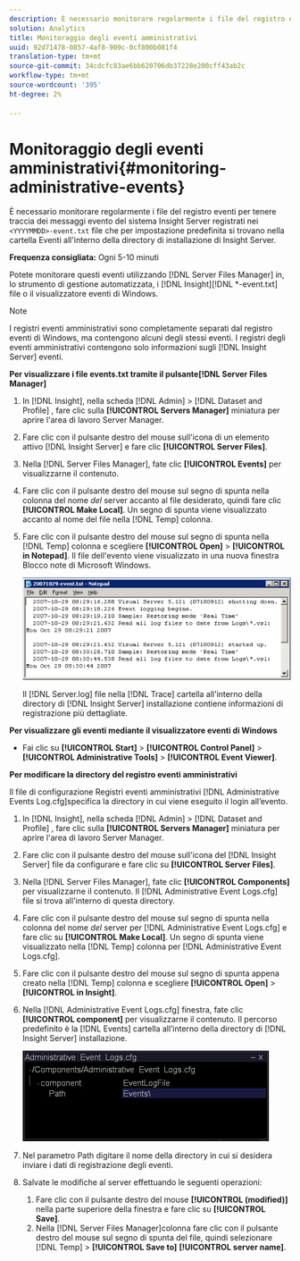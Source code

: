 ```yaml
---
description: È necessario monitorare regolarmente i file del registro eventi per tenere traccia dei messaggi evento del sistema Insight Server, registrati nei file <YYYYMMDD>-event.txt, per impostazione predefinita, che si trovano nella cartella Eventi all'interno della directory di installazione di Insight Server.
solution: Analytics
title: Monitoraggio degli eventi amministrativi
uuid: 92d71478-0857-4af8-909c-0cf800b081f4
translation-type: tm+mt
source-git-commit: 34cdcfc83ae6bb620706db37228e200cff43ab2c
workflow-type: tm+mt
source-wordcount: '395'
ht-degree: 2%

---
```



# Monitoraggio degli eventi amministrativi{#monitoring-administrative-events}

È necessario monitorare regolarmente i file del registro eventi per tenere traccia dei messaggi evento del sistema Insight Server registrati nei `<YYYYMMDD>-event.txt` file che per impostazione predefinita si trovano nella cartella Eventi all&#39;interno della directory di installazione di Insight Server.

**Frequenza consigliata:** Ogni 5-10 minuti

Potete monitorare questi eventi utilizzando [!DNL Server Files Manager] in, lo strumento di gestione automatizzata, i [!DNL Insight][!DNL *-event.txt] file o il visualizzatore eventi di Windows.

>[!NOTE]
>
>I registri eventi amministrativi sono completamente separati dal registro eventi di Windows, ma contengono alcuni degli stessi eventi. I registri degli eventi amministrativi contengono solo informazioni sugli [!DNL Insight Server] eventi.

**Per visualizzare i file events.txt tramite il pulsante[!DNL Server Files Manager]**

1. In [!DNL Insight], nella scheda [!DNL Admin] > [!DNL Dataset and Profile] , fare clic sulla **[!UICONTROL Servers Manager]** miniatura per aprire l&#39;area di lavoro Server Manager.
1. Fare clic con il pulsante destro del mouse sull&#39;icona di un elemento attivo [!DNL Insight Server] e fare clic **[!UICONTROL Server Files]**.
1. Nella [!DNL Server Files Manager], fate clic **[!UICONTROL Events]** per visualizzarne il contenuto.
1. Fare clic con il pulsante destro del mouse sul segno di spunta nella colonna del nome *del* server accanto al file desiderato, quindi fare clic **[!UICONTROL Make Local]**. Un segno di spunta viene visualizzato accanto al nome del file nella [!DNL Temp] colonna.
1. Fare clic con il pulsante destro del mouse sul segno di spunta nella [!DNL Temp] colonna e scegliere **[!UICONTROL Open]** > **[!UICONTROL in Notepad]**. Il file dell&#39;evento viene visualizzato in una nuova finestra Blocco note di Microsoft Windows.

   ![Informazioni sul passaggio](assets/vis_FileManager_eventfile.png)

   Il [!DNL Server.log] file nella [!DNL Trace] cartella all&#39;interno della directory di [!DNL Insight Server] installazione contiene informazioni di registrazione più dettagliate.

**Per visualizzare gli eventi mediante il visualizzatore eventi di Windows**

* Fai clic su **[!UICONTROL Start]** > **[!UICONTROL Control Panel]** > **[!UICONTROL Administrative Tools]** > **[!UICONTROL Event Viewer]**.

**Per modificare la directory del registro eventi amministrativi**

Il file di configurazione Registri eventi amministrativi [!DNL Administrative Events Log.cfg]specifica la directory in cui viene eseguito il login all’evento.

1. In [!DNL Insight], nella scheda [!DNL Admin] > [!DNL Dataset and Profile] , fare clic sulla **[!UICONTROL Servers Manager]** miniatura per aprire l&#39;area di lavoro Server Manager.

1. Fare clic con il pulsante destro del mouse sull&#39;icona del [!DNL Insight Server] file da configurare e fare clic su **[!UICONTROL Server Files]**.

1. Nella [!DNL Server Files Manager], fate clic **[!UICONTROL Components]** per visualizzarne il contenuto. Il [!DNL Administrative Event Logs.cfg] file si trova all&#39;interno di questa directory.

1. Fare clic con il pulsante destro del mouse sul segno di spunta nella colonna del nome *del* server per [!DNL Administrative Event Logs.cfg] e fare clic su **[!UICONTROL Make Local]**. Un segno di spunta viene visualizzato nella [!DNL Temp] colonna per [!DNL Administrative Event Logs.cfg].

1. Fare clic con il pulsante destro del mouse sul segno di spunta appena creato nella [!DNL Temp] colonna e scegliere **[!UICONTROL Open]** > **[!UICONTROL in Insight]**.

1. Nella [!DNL Administrative Event Logs.cfg] finestra, fate clic **[!UICONTROL component]** per visualizzarne il contenuto. Il percorso predefinito è la [!DNL Events] cartella all’interno della directory di [!DNL Insight Server] installazione.

   ![](assets/cfg_adminevents_examplevalues.png)

1. Nel parametro Path digitare il nome della directory in cui si desidera inviare i dati di registrazione degli eventi.
1. Salvate le modifiche al server effettuando le seguenti operazioni:

   1. Fare clic con il pulsante destro del mouse **[!UICONTROL (modified)]** nella parte superiore della finestra e fare clic su **[!UICONTROL Save]**.
   1. Nella [!DNL Server Files Manager]colonna fare clic con il pulsante destro del mouse sul segno di spunta del file, quindi selezionare [!DNL Temp] > **[!UICONTROL Save to]** **[!UICONTROL server name]**.

